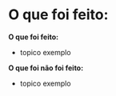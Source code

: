 # O que foi feito:
**O que foi feito:**
-  topico exemplo

**O que foi não foi feito:**
-  topico exemplo
